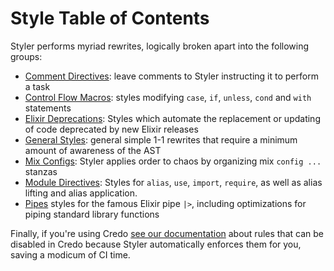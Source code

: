 # Style Table of Contents

Styler performs myriad rewrites, logically broken apart into the following groups:

- [Comment Directives](./comment_directives.md): leave comments to Styler instructing it to perform a task
- [Control Flow Macros](./control_flow_macros.md): styles modifying `case`, `if`, `unless`, `cond` and `with` statements
- [Elixir Deprecations](./deprecations.md): Styles which automate the replacement or updating of code deprecated by new Elixir releases
- [General Styles](./styles.md): general simple 1-1 rewrites that require a minimum amount of awareness of the AST
- [Mix Configs](./mix_configs.md): Styler applies order to chaos by organizing mix `config ...` stanzas
- [Module Directives](./module_directives.md): Styles for `alias`, `use`, `import`, `require`, as well as alias lifting and alias application.
- [Pipes](./pipes.md) styles for the famous Elixir pipe `|>`, including optimizations for piping standard library functions

Finally, if you're using Credo [see our documentation](./credo.md) about rules that can be disabled in Credo because Styler automatically enforces them for you, saving a modicum of CI time.

